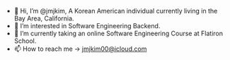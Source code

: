 - 👋 Hi, I’m @jmjkim, A Korean American individual currently living in the Bay Area, California.
- 👀 I’m interested in Software Engineering Backend.
- 🌱 I’m currently taking an online Software Engineering Course at Flatiron School.
- 📫 How to reach me -> jmjkim00@icloud.com
